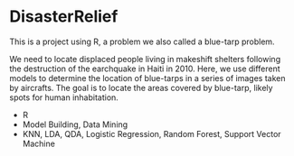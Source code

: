 # DisasterRelief
This is a project using R, a problem we also called a blue-tarp problem.

We need to locate displaced people living in makeshift shelters following the destruction of the earchquake in Haiti in 2010.
Here, we use different models to determine the location of blue-tarps in a series of images taken by aircrafts. 
The goal is to locate the areas covered by blue-tarp, likely spots for human inhabitation.

* R
* Model Building, Data Mining
* KNN, LDA, QDA, Logistic Regression, Random Forest, Support Vector Machine


